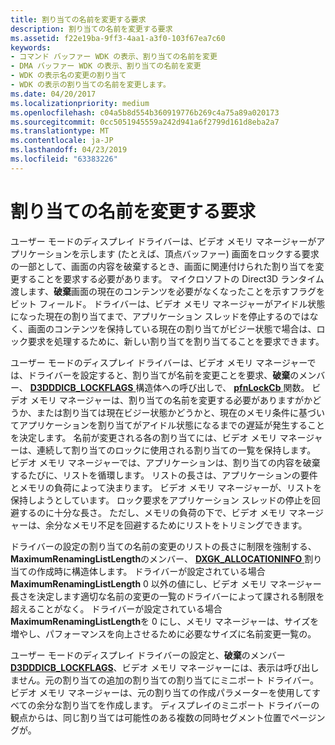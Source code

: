 ```yaml
---
title: 割り当ての名前を変更する要求
description: 割り当ての名前を変更する要求
ms.assetid: f22e19ba-9ff3-4aa1-a3f0-103f67ea7c60
keywords:
- コマンド バッファー WDK の表示、割り当ての名前を変更
- DMA バッファー WDK の表示、割り当ての名前を変更
- WDK の表示名の変更の割り当て
- WDK の表示の割り当ての名前を変更します。
ms.date: 04/20/2017
ms.localizationpriority: medium
ms.openlocfilehash: c04a5b8d554b360919776b269c4a75a89a020173
ms.sourcegitcommit: 0cc5051945559a242d941a6f2799d161d8eba2a7
ms.translationtype: MT
ms.contentlocale: ja-JP
ms.lasthandoff: 04/23/2019
ms.locfileid: "63383226"
---
```

# <a name="requesting-to-rename-an-allocation"></a>割り当ての名前を変更する要求


ユーザー モードのディスプレイ ドライバーは、ビデオ メモリ マネージャーがアプリケーションを示します (たとえば、頂点バッファー) 画面をロックする要求の一部として、画面の内容を破棄するとき、画面に関連付けられた割り当てを変更することを要求する必要があります。 マイクロソフトの Direct3D ランタイム渡します、**破棄**画面の現在のコンテンツを必要がなくなったことを示すフラグをビット フィールド。 ドライバーは、ビデオ メモリ マネージャーがアイドル状態になった現在の割り当てまで、アプリケーション スレッドを停止するのではなく、画面のコンテンツを保持している現在の割り当てがビジー状態で場合は、ロック要求を処理するために、新しい割り当てを割り当てることを要求できます。

ユーザー モードのディスプレイ ドライバーは、ビデオ メモリ マネージャーでは、ドライバーを設定すると、割り当てが名前を変更ことを要求、**破棄**のメンバー、 [ **D3DDDICB\_LOCKFLAGS** ](https://msdn.microsoft.com/library/windows/hardware/ff544214)構造体への呼び出しで、 [ **pfnLockCb** ](https://msdn.microsoft.com/library/windows/hardware/ff568914)関数。 ビデオ メモリ マネージャーは、割り当ての名前を変更する必要がありますがかどうか、または割り当ては現在ビジー状態かどうかと、現在のメモリ条件に基づいてアプリケーションを割り当てがアイドル状態になるまでの遅延が発生することを決定します。 名前が変更される各の割り当てには、ビデオ メモリ マネージャーは、連続して割り当てのロックに使用される割り当ての一覧を保持します。 ビデオ メモリ マネージャーでは、アプリケーションは、割り当ての内容を破棄するたびに、リストを循環します。 リストの長さは、アプリケーションの要件とメモリの負荷によって決まります。 ビデオ メモリ マネージャーが、リストを保持しようとしています。 ロック要求をアプリケーション スレッドの停止を回避するのに十分な長さ。 ただし、メモリの負荷の下で、ビデオ メモリ マネージャーは、余分なメモリ不足を回避するためにリストをトリミングできます。

ドライバーの設定の割り当ての名前の変更のリストの長さに制限を強制する、 **MaximumRenamingListLength**のメンバー、 [ **DXGK\_ALLOCATIONINFO** ](https://msdn.microsoft.com/library/windows/hardware/ff560960)割り当ての作成時に構造体します。 ドライバーが設定されている場合**MaximumRenamingListLength** 0 以外の値にし、ビデオ メモリ マネージャー長さを決定します適切な名前の変更の一覧のドライバーによって課される制限を超えることがなく。 ドライバーが設定されている場合**MaximumRenamingListLength**を 0 にし、メモリ マネージャーは、サイズを増やし、パフォーマンスを向上させるために必要なサイズに名前変更一覧の。

ユーザー モードのディスプレイ ドライバーの設定と、**破棄**のメンバー [ **D3DDDICB\_LOCKFLAGS**](https://msdn.microsoft.com/library/windows/hardware/ff544214)、ビデオ メモリ マネージャーには、表示は呼び出しません。元の割り当ての追加の割り当ての割り当てにミニポート ドライバー。 ビデオ メモリ マネージャーは、元の割り当ての作成パラメーターを使用してすべての余分な割り当てを作成します。 ディスプレイのミニポート ドライバーの観点からは、同じ割り当ては可能性のある複数の同時セグメント位置でページングが。

 

 





